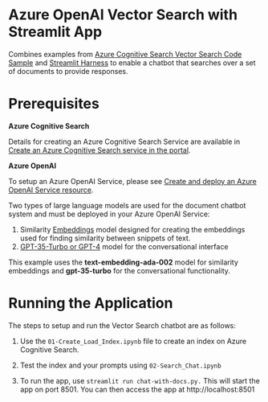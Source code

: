 # Azure OpenAI Vector Search with Streamlit App

Combines examples from [Azure Cognitive Search Vector Search Code Sample](https://github.com/Azure/cognitive-search-vector-pr/blob/main/demo-python/code/azure-search-vector-python-sample.ipynb) and [Streamlit Harness](https://github.com/microsoft/az-oai-chatgpt-streamlit-harness) to enable a chatbot that searches over a set of documents to provide responses.


# Prerequisites

**Azure Cognitive Search**

Details for creating an Azure Cognitive Search Service are available in [Create an Azure Cognitive Search service in the portal](https://learn.microsoft.com/en-us/azure/search/search-create-service-portal).  


**Azure OpenAI**

To setup an Azure OpenAI Service, please see [Create and deploy an Azure OpenAI Service resource](https://learn.microsoft.com/en-us/azure/cognitive-services/openai/how-to/create-resource?pivots=web-portal).  


Two types of large language models are used for the document chatbot system and must be deployed in your Azure OpenAI Service: <br/>
1) Similarity [Embeddings](https://learn.microsoft.com/en-us/azure/cognitive-services/openai/concepts/understand-embeddings) model designed for creating the embeddings used for finding similarity between snippets of text.<br/>
2) [GPT-35-Turbo or GPT-4](https://learn.microsoft.com/en-us/azure/cognitive-services/openai/how-to/chatgpt?pivots=programming-language-chat-completions) model for the conversational interface <br/>

This example uses the **text-embedding-ada-002** model for similarity embeddings and **gpt-35-turbo** for the conversational functionality. 


# Running the Application

The steps to setup and run the Vector Search chatbot are as follows:

1. Use the `01-Create_Load_Index.ipynb` file to create an index on Azure Cognitive Search.

2. Test the index and your prompts using `02-Search_Chat.ipynb`

3. To run the app, use `streamlit run chat-with-docs.py.` This will start the app on port 8501. You can then access the app at http://localhost:8501 

